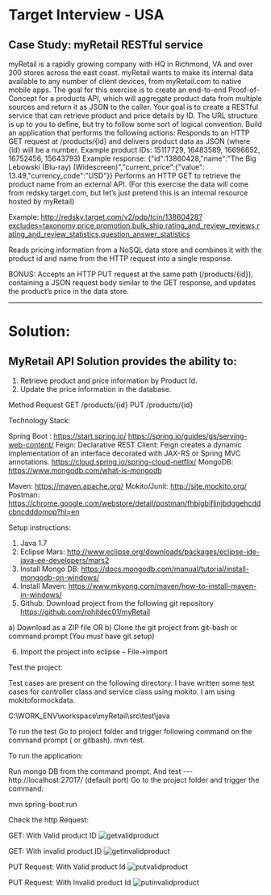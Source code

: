 # Target Interview - USA

## Case Study:  myRetail RESTful service

myRetail is a rapidly growing company with HQ in Richmond, VA and over 200 stores across the east coast. myRetail wants to make its internal data available to any number of client devices, from myRetail.com to native mobile apps. 
The goal for this exercise is to create an end-to-end Proof-of-Concept for a products API, which will aggregate product data from multiple sources and return it as JSON to the caller. 
Your goal is to create a RESTful service that can retrieve product and price details by ID. The URL structure is up to you to define, but try to follow some sort of logical convention.
Build an application that performs the following actions: 
Responds to an HTTP GET request at /products/{id} and delivers product data as JSON (where {id} will be a number. 
Example product IDs: 15117729, 16483589, 16696652, 16752456, 15643793) 
Example response: {"id":13860428,"name":"The Big Lebowski (Blu-ray) (Widescreen)","current_price":{"value": 13.49,"currency_code":"USD"}}
Performs an HTTP GET to retrieve the product name from an external API. (For this exercise the data will come from redsky.target.com, but let’s just pretend this is an internal resource hosted by myRetail) 

Example: http://redsky.target.com/v2/pdp/tcin/13860428?excludes=taxonomy,price,promotion,bulk_ship,rating_and_review_reviews,rating_and_review_statistics,question_answer_statistics

Reads pricing information from a NoSQL data store and combines it with the product id and name from the HTTP request into a single response. 

BONUS: Accepts an HTTP PUT request at the same path (/products/{id}), containing a JSON request body similar to the GET response, and updates the product’s price in the data store. 

*********************************************************************************************************************************
# Solution: 

## MyRetail API Solution provides the ability to: 

<ol>
  <li>Retrieve product and price information by Product Id.</li>
  <li>Update the price information in the database.</li>
</ol>

Method
Request
GET
/products/{id}
PUT
/products/{id}

Technology Stack:

Spring Boot : 
	https://start.spring.io/
	https://spring.io/guides/gs/serving-web-content/ 
Feign:
Declarative REST Client: Feign creates a dynamic implementation of an interface decorated with JAX-RS or Spring MVC annotations.
	https://cloud.spring.io/spring-cloud-netflix/ 
MongoDB:
	https://www.mongodb.com/what-is-mongodb 

Maven:
	https://maven.apache.org/ 
Mokito/Junit:
	http://site.mockito.org/ 
Postman: 
	https://chrome.google.com/webstore/detail/postman/fhbjgbiflinjbdggehcddcbncdddomop?hl=en 

Setup instructions:

1. Java 1.7
2. Eclipse  Mars: http://www.eclipse.org/downloads/packages/eclipse-ide-java-ee-developers/mars2
3. Install Mongo DB: https://docs.mongodb.com/manual/tutorial/install-mongodb-on-windows/
4. Install Maven: https://www.mkyong.com/maven/how-to-install-maven-in-windows/ 
5. Github:
Download project from the following git repository
https://github.com/rohitdec01/myRetail 

a) Download as a ZIP file   OR
b) Clone the git project from git-bash or command prompt (You must have git setup)

6. Import the project into eclipse –   File->import


Test the project:

Test cases are present on the following directory. I have written some test cases for controller class and service  class using mokito. I am using mokitoformockdata.

C:\WORK_ENV\workspace\myRetail\src\test\java

To run the test  Go to project folder and trigger following command on the command prompt ( or gitbash). 
mvn test.

To run the application:

Run mongo DB from the command prompt.  And test  ---  http://localhost:27017/  (default port)
Go to the project folder and trigger the command:

mvn spring-boot:run 

Check the http Request:

GET:  With Valid product ID
![getvalidproduct](https://user-images.githubusercontent.com/12552208/31157764-3cd0c088-a88b-11e7-9f0a-5c84f0d191a8.png)


GET:  With  invalid product ID
![getinvalidproduct](https://user-images.githubusercontent.com/12552208/31157806-901a2676-a88b-11e7-92b1-7fbcdffa4ca6.png)




PUT Request: With Valid product Id
![putvalidproduct](https://user-images.githubusercontent.com/12552208/31157845-d4e7a5bc-a88b-11e7-938e-616a23447775.png)


PUT Request: With Invalid product Id
![putinvalidproduct](https://user-images.githubusercontent.com/12552208/31157878-0b1f975c-a88c-11e7-8c5a-b242315ca8c8.png)




